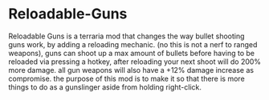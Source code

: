 # Reloadable-Guns
Reloadable Guns is a terraria mod that changes the way bullet shooting guns work, by adding a reloading mechanic. (no this is not a nerf to ranged weapons), guns can shoot up a max amount of bullets before having to be reloaded via pressing a hotkey, after reloading your next shoot will do 200% more damage. all gun weapons will also have a +12% damage increase as compromise. the purpose of this mod is to make it so that there is more things to do as a gunslinger aside from holding right-click.

